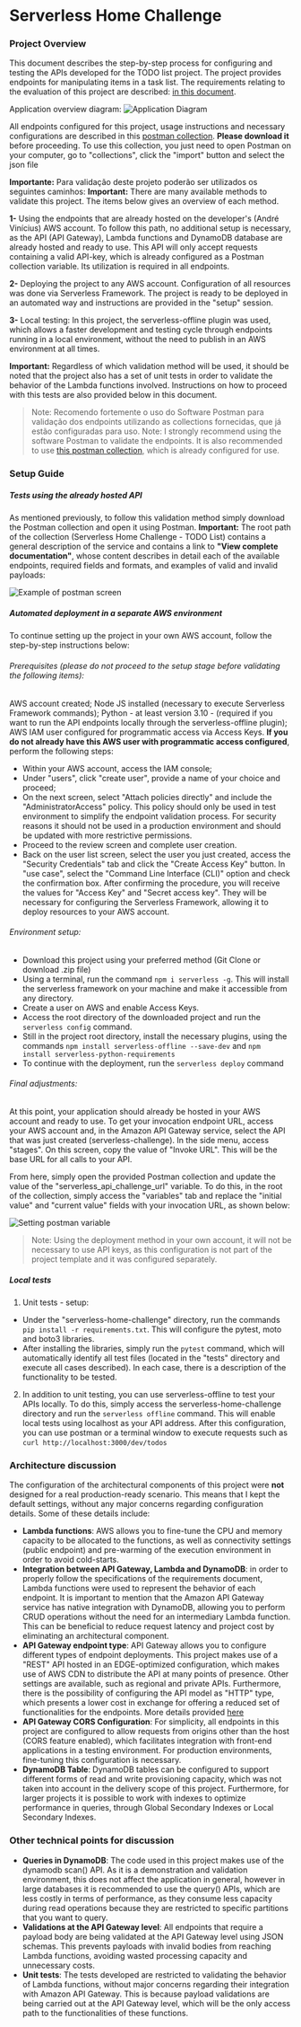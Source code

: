 # Serverless Home Challenge
### Project Overview


This document describes the step-by-step process for configuring and testing the APIs developed for the TODO list project. The project provides endpoints for manipulating items in a task list. The requirements relating to the evaluation of this project are described: [in this document](./media/serverless-home-challenge.pdf).

Application overview diagram:
![Application Diagram](./media/serverless-challenge.drawio.png)

All endpoints configured for this project, usage instructions and necessary configurations are described in this [postman collection](./media/serverless-home-challenge.json). **Please download it** before proceeding.
To use this collection, you just need to open Postman on your computer, go to "collections", click the "import" button and select the json file

**Importante:** Para validação deste projeto poderão ser utilizados os seguintes caminhos:
**Important:** There are many available methods to validate this project. The items below gives an overview of each method.


**1-** Using the endpoints that are already hosted on the developer's (André Vinícius) AWS account. To follow this path, no additional setup is necessary, as the API (API Gateway), Lambda functions and DynamoDB database are already hosted and ready to use. This API will only accept requests containing a valid API-key, which is already configured as a Postman collection variable. Its utilization is required in all endpoints.

**2-** Deploying the project to any AWS account. Configuration of all resources was done via Serverless Framework. The project is ready to be deployed in an automated way and instructions are provided in the "setup" session.


**3-** Local testing: In this project, the serverless-offline plugin was used, which allows a faster development and testing cycle through endpoints running in a local environment, without the need to publish in an AWS environment at all times.

**Important:** Regardless of which validation method will be used, it should be noted that the project also has a set of unit tests in order to validate the behavior of the Lambda functions involved. Instructions on how to proceed with this tests are also provided below in this document.

> Note: Recomendo fortemente o uso do Software Postman para validação dos endpoints utilizando as collections fornecidas, que já estão configuradas para uso.
> Note: I strongly recommend using the software Postman to validate the endpoints. It is also recommended to use [this postman collection](./media/serverless-home-challenge.pdf), which is already configured for use.

### Setup Guide
##### Tests using the already hosted API
As mentioned previously, to follow this validation method simply download the Postman collection and open it using Postman.
**Important:** The root path of the collection (Serverless Home Challenge - TODO List) contains a general description of the service and contains a link to **"View complete documentation"**, whose content describes in detail each of the available endpoints, required fields and formats, and examples of valid and invalid payloads:

![Example of postman screen](./media/postman_variable_setup.png)
##### Automated deployment in a separate AWS environment
To continue setting up the project in your own AWS account, follow the step-by-step instructions below:

###### Prerequisites (please do not proceed to the setup stage before validating the following items):
AWS account created;
Node JS installed (necessary to execute Serverless Framework commands);
Python - at least version 3.10 - (required if you want to run the API endpoints locally through the serverless-offline plugin);
AWS IAM user configured for programmatic access via Access Keys. **If you do not already have this AWS user with programmatic access configured**, perform the following steps:
 - Within your AWS account, access the IAM console;
 - Under "users", click "create user", provide a name of your choice and proceed;
 - On the next screen, select "Attach policies directly" and include the "AdministratorAccess" policy. This policy should only be used in test environment to simplify the endpoint validation process. For security reasons it should not be used in a production environment and should be updated with more restrictive permissions.
 - Proceed to the review screen and complete user creation.
 - Back on the user list screen, select the user you just created, access the "Security Credentials" tab and click the "Create Access Key" button. In "use case", select the "Command Line Interface (CLI)" option and check the confirmation box. After confirming the procedure, you will receive the values ​​for "Access Key" and "Secret access key". They will be necessary for configuring the Serverless Framework, allowing it to deploy resources to your AWS account.


###### Environment setup:
 - Download this project using your preferred method (Git Clone or download .zip file)
 - Using a terminal, run the command `npm i serverless -g`. This will install the serverless framework on your machine and make it accessible from any directory.
 - Create a user on AWS and enable Access Keys.
 - Access the root directory of the downloaded project and run the `serverless config` command.
 - Still in the project root directory, install the necessary plugins, using the commands `npm install serverless-offline --save-dev` and `npm install serverless-python-requirements`
 - To continue with the deployment, run the `serverless deploy` command


###### Final adjustments:
At this point, your application should already be hosted in your AWS account and ready to use. To get your invocation endpoint URL, access your AWS account and, in the Amazon API Gateway service, select the API that was just created (serverless-challenge). In the side menu, access "stages". On this screen, copy the value of "Invoke URL". This will be the base URL for all calls to your API.

From here, simply open the provided Postman collection and update the value of the "serverless_api_challenge_url" variable. To do this, in the root of the collection, simply access the "variables" tab and replace the "initial value" and "current value" fields with your invocation URL, as shown below:

![Setting postman variable](./media/postman_variable_setup.png)

> Note: Using the deployment method in your own account, it will not be necessary to use API keys, as this configuration is not part of the project template and it was configured separately.

##### Local tests
1) Unit tests - setup:
 - Under the "serverless-home-challenge" directory, run the commands `pip install -r requirements.txt`. This will configure the pytest, moto and boto3 libraries.
 - After installing the libraries, simply run the `pytest` command, which will automatically identify all test files (located in the "tests" directory and execute all cases described). In each case, there is a description of the functionality to be tested.

2) In addition to unit testing, you can use serverless-offline to test your APIs locally. To do this, simply access the serverless-home-challenge directory and run the `serverless offline` command. This will enable local tests using localhost as your API address. After this configuration, you can use postman or a terminal window to execute requests such as `curl http://localhost:3000/dev/todos`

### Architecture discussion
The configuration of the architectural components of this project were **not** designed for a real production-ready scenario. This means that I kept the default settings, without any major concerns regarding configuration details. Some of these details include:

 - **Lambda functions**: AWS allows you to fine-tune the CPU and memory capacity to be allocated to the functions, as well as connectivity settings (public endpoint) and pre-warming of the execution environment in order to avoid cold-starts.
- **Integration between API Gateway, Lambda and DynamoDB**: in order to properly follow the specifications of the requirements document, Lambda functions were used to represent the behavior of each endpoint. It is important to mention that the Amazon API Gateway service has native integration with DynamoDB, allowing you to perform CRUD operations without the need for an intermediary Lambda function. This can be beneficial to reduce request latency and project cost by eliminating an architectural component.
- **API Gateway endpoint type**: API Gateway allows you to configure different types of endpoint deployments. This project makes use of a "REST" API hosted in an EDGE-optimized configuration, which makes use of AWS CDN to distribute the API at many points of presence. Other settings are available, such as regional and private APIs. Furthermore, there is the possibility of configuring the API model as "HTTP" type, which presents a lower cost in exchange for offering a reduced set of functionalities for the endpoints. More details provided [here](https://docs.aws.amazon.com/apigateway/latest/developerguide/http-api-vs-rest.html)
- **API Gateway CORS Configuration**: For simplicity, all endpoints in this project are configured to allow requests from origins other than the host (CORS feature enabled), which facilitates integration with front-end applications in a testing environment. For production environments, fine-tuning this configuration is necessary.
- **DynamoDB Table**: DynamoDB tables can be configured to support different forms of read and write provisioning capacity, which was not taken into account in the delivery scope of this project. Furthermore, for larger projects it is possible to work with indexes to optimize performance in queries, through Global Secondary Indexes or Local Secondary Indexes.

### Other technical points for discussion
- **Queries in DynamoDB**: The code used in this project makes use of the dynamodb scan() API. As it is a demonstration and validation environment, this does not affect the application in general, however in large databases it is recommended to use the query() APIs, which are less costly in terms of performance, as they consume less capacity during read operations because they are restricted to specific partitions that you want to query.
- **Validations at the API Gateway level**: All endpoints that require a payload body are being validated at the API Gateway level using JSON schemas. This prevents payloads with invalid bodies from reaching Lambda functions, avoiding wasted processing capacity and unnecessary costs.
- **Unit tests**: The tests developed are restricted to validating the behavior of Lambda functions, without major concerns regarding their integration with Amazon API Gateway. This is because payload validations are being carried out at the API Gateway level, which will be the only access path to the functionalities of these functions.


